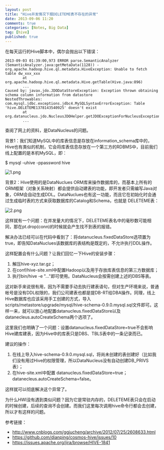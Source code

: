```yaml
---
layout: post
title: "Hive并发情况下报DELETEME表不存在的异常"
date: 2013-09-06 11:20
comments: true
categories: [Notes, Big Data]
tag: [hive]
published: true
---
```


在每天运行的Hive脚本中，偶尔会抛出以下错误：

```
2013-09-03 01:39:00,973 ERROR parse.SemanticAnalyzer (SemanticAnalyzer.java:getMetaData(1128)) - org.apache.hadoop.hive.ql.metadata.HiveException: Unable to fetch table dw_xxx_xxx
        at org.apache.hadoop.hive.ql.metadata.Hive.getTable(Hive.java:896)
        ...
Caused by: javax.jdo.JDODataStoreException: Exception thrown obtaining schema column information from datastore
NestedThrowables:
com.mysql.jdbc.exceptions.jdbc4.MySQLSyntaxErrorException: Table 'hive.DELETEME1378143540925' doesn't exist
        at org.datanucleus.jdo.NucleusJDOHelper.getJDOExceptionForNucleusException(NucleusJDOHelper.java:313)
        ...
```

查阅了网上的资料，是DataNucleus的问题。

背景1：我们知道MySQL中的库表信息是存放在information_schema库中的，Hive也有类似的机制，它会将库表信息存放在一个第三方的RDBMS中，目前我们线上配置的是本机MySQL，即：

$ mysql -uhive -ppassword hive

![1.png](/cnblogs/images/hive-deleteme-error/1.png)


<!--more-->

背景2：Hive使用的是DataNuclues ORM库来操作数据库的，而基本上所有的ORM框架（对象关系映射）都会提供自动建表的功能，即开发者只需编写Java对象，ORM会自动生成DDL。DataNuclues也有这一功能，而且它在初始化时会通过生成临时表的方式来获取数据库的Catalog和Schema，也就是 DELETEME表：

![2.png](/cnblogs/images/hive-deleteme-error/2.png)


这样就有一个问题：在并发量大的情况下，DELETEME表名中的毫秒数可能相同，那在pt.drop(conn)的时候就会产生找不到表的报错。

解决办法已经可以在代码中看到了：将datanucleus.fixedDataStore选项置为true，即告知DataNuclues该数据库的表结构是既定的，不允许执行DDL操作。

这样配置会有什么问题？让我们回忆一下Hive的安装步骤：

1. 解压hive-xyz.tar.gz；
2. 在conf/hive-site.xml中配置Hadoop以及用于存放库表信息的第三方数据库；
3. 执行bin/hive -e "..."即可使用。DataNucleus会按需创建上述的DBS等表。

这对新手来说很有用，因为不需要手动去执行建表语句，但对生产环境来说，普通帐号是没有DDL权限的，我们公司建表也都是提DB-RT给DBA操作。同理，线上Hive数据库也应该采用手工创建的方式，导入scripts/metastore/upgrade/mysql/hive-schema-0.9.0.mysql.sql文件即可。这样一来，就可以放心地配置datanucleus.fixedDataStore以及 datanecleus.autoCreateSchema两个选项了。

这里我们也明确了一个问题：设置datanucleus.fixedDataStore=true不会影响Hive建库建表，因为Hive中的库表只是DBS、TBLS表中的一条记录而已。

建议的操作：

1. 在线上导入hive-schema-0.9.0.mysql.sql，将尚未创建的表创建好（比如我们没有用过Hive的权限管理，所以DataNucleus没有自动创建DB_PRIVS表）；
2. 在hive-site.xml中配置 datanucleus.fixedDataStore=true；datanecleus.autoCreateSchema=false。

这样就可以彻底解决这个异常了。

为什么HWI没有遇到类似问题？因为它是常驻内存的，DELETEME表只会在启动的时候创建，后续的查询不会创建。而我们这里每次调用hive命令行都会去创建，所以才有这样的问题。

参考链接：

* http://www.cnblogs.com/ggjucheng/archive/2012/07/25/2608633.html
* https://github.com/dianping/cosmos-hive/issues/10
* https://issues.apache.org/jira/browse/HIVE-1841

